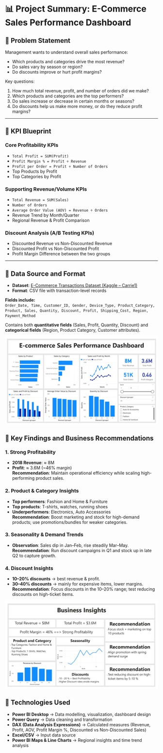 # 📊 Project Summary: E-Commerce Sales Performance Dashboard

## 📝 Problem Statement
Management wants to understand overall sales performance:
- Which products and categories drive the most revenue?  
- Do sales vary by season or region?  
- Do discounts improve or hurt profit margins?  

Key questions:  
1. How much total revenue, profit, and number of orders did we make?  
2. Which products and categories are the top performers?  
3. Do sales increase or decrease in certain months or seasons?  
4. Do discounts help us make more money, or do they reduce profit margins?  

---

## 📌 KPI Blueprint

### Core Profitability KPIs
- `Total Profit = SUM(Profit)`
- `Profit Margin % = Profit ÷ Revenue`
- `Profit per Order = Profit ÷ Number of Orders`
- Top Products by Profit
- Top Categories by Profit

### Supporting Revenue/Volume KPIs
- `Total Revenue = SUM(Sales)`
- `Number of Orders`
- `Average Order Value (AOV) = Revenue ÷ Orders`
- Revenue Trend by Month/Quarter
- Regional Revenue & Profit Comparison

### Discount Analysis (A/B Testing KPIs)
- Discounted Revenue vs Non-Discounted Revenue
- Discounted Profit vs Non-Discounted Profit
- Profit Margin Difference between the two groups  

---

## 🔹 Data Source and Format
- **Dataset**: [E-Commerce Transactions Dataset (Kaggle – Carrie1)](https://www.kaggle.com/)  
- **Format**: CSV file with transaction-level records  

**Fields include:**  
`Order_Date, Time, Customer_ID, Gender, Device_Type, Product_Category, Product, Sales, Quantity, Discount, Profit, Shipping_Cost, Region, Payment_Method`

Contains both **quantitative fields** (Sales, Profit, Quantity, Discount) and **categorical fields** (Region, Product Category, Customer attributes).  

![Alt text](images/photo1.png)

## 🔹 Key Findings and Business Recommendations

### 1. Strong Profitability
- **2018 Revenue**: ≈ 8M  
- **Profit**: ≈ 3.6M (~46% margin)  
**Recommendation**: Maintain operational efficiency while scaling high-performing product sales.  

### 2. Product & Category Insights
- **Top performers**: Fashion and Home & Furniture  
- **Top products**: T-shirts, watches, running shoes  
- **Underperformers**: Electronics, Auto Accessories  
**Recommendation**: Boost marketing and stock for high-demand products; use promotions/bundles for weaker categories.  

### 3. Seasonality & Demand Trends
- **Observation**: Sales dip in Jan–Feb, rise steadily Mar–May.  
**Recommendation**: Run discount campaigns in Q1 and stock up in late Q2 to capture growth.  

### 4. Discount Insights
- **10–20% discounts** → best revenue & profit.  
- **30–40% discounts** → mainly for expensive items, lower margins.  
**Recommendation**: Focus discounts in the 10–20% range; test reducing discounts on high-ticket items.  

![Alt text](images/photo2.png)

## 🔹 Technologies Used
- **Power BI Desktop** → Data modelling, visualization, dashboard design  
- **Power Query** → Data cleaning and transformation  
- **DAX (Data Analysis Expressions)** → Calculated measures (Revenue, Profit, AOV, Profit Margin %, Discounted vs Non-Discounted Sales)  
- **Excel/CSV** → Input data source  
- **Power BI Maps & Line Charts** → Regional insights and time trend analysis  

